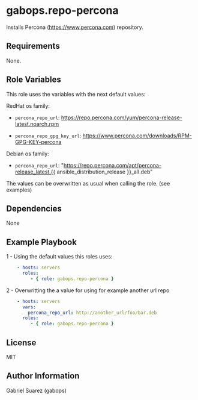 gabops.repo-percona
=========

Installs Percona (https://www.percona.com) repository.

Requirements
------------

None.

Role Variables
--------------
This role uses the variables with the next default values:

  RedHat os family:
  - `percona_repo_url`: https://repo.percona.com/yum/percona-release-latest.noarch.rpm
  
  - `percona_repo_gpg_key_url`: https://www.percona.com/downloads/RPM-GPG-KEY-percona

  Debian os family:
  - `percona_repo_url`: "https://repo.percona.com/apt/percona-release_latest.{{ ansible_distribution_release }}_all.deb"

The values can be overwritten as usual when calling the role. (see examples)

Dependencies
------------

None

Example Playbook
----------------

1 - Using the default values this roles uses:
```yaml
    - hosts: servers
      roles:
         - { role: gabops.repo-percona }
```
2 - Overwritting the a value for using for example another url repo
```yaml
    - hosts: servers
      vars:
        percona_repo_url: http://another_url/foo/bar.deb
      roles:
         - { role: gabops.repo-percona }
```

License
-------

MIT

Author Information
------------------

Gabriel Suarez (gabops)
